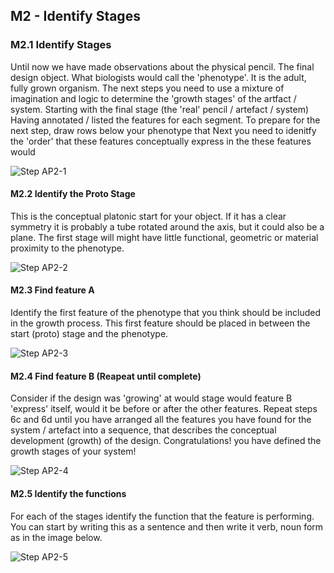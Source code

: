 ## M2 - Identify Stages

### M2.1 Identify Stages
Until now we have made observations about the physical pencil. The final design object. What biologists would call the 'phenotype'. It is the adult, fully grown organism. The next steps you need to use a mixture of imagination and logic to determine the 'growth stages' of the artfact / system. Starting with the final stage (the 'real' pencil / artefact / system)
Having annotated / listed the features for each segment. To prepare for the next step, draw rows below your phenotype that Next you need to idenitfy the 'order' that these features conceptually express in the these features would 

![Step AP2-1](/Agile/img/Methodology/AP2-1.PNG)

#### M2.2 Identify the Proto Stage
This is the conceptual platonic start for your object. If it has a clear symmetry it is probably a tube rotated around the axis, but it could also be a plane. The first stage will might have little functional, geometric or material proximity to the phenotype.

![Step AP2-2](/Agile/img/Methodology/AP2-2.PNG)

#### M2.3 Find feature A
Identify the first feature of the phenotype that you think should be included in the growth process. This first feature should be placed in between the start (proto) stage and the phenotype.

![Step AP2-3](/Agile/img/Methodology/AP2-3.PNG)

#### M2.4 Find feature B (Reapeat until complete)
Consider if the design was 'growing' at would stage would feature B 'express' itself, would it be before or after the other features. Repeat steps 6c and 6d until you have arranged all the features you have found for the system / artefact into a sequence, that describes the conceptual development (growth) of the design. Congratulations! you have defined the growth stages of your system!

![Step AP2-4](/Agile/img/Methodology/AP2-4.PNG)

#### M2.5 Identify the functions
For each of the stages identify the function that the feature is performing. You can start by writing this as a sentence and then write it verb, noun form as in the image below.

![Step AP2-5](/Agile/img/Methodology/AP2-5.PNG)
